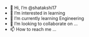- 👋 Hi, I’m @shatakshi17
- 👀 I’m interested in learning
- 🌱 I’m currently learning Engineering
- 💞️ I’m looking to collaborate on ...
- 📫 How to reach me ...

<!---
shatakshi17/shatakshi17 is a ✨ special ✨ repository because its `README.md` (this file) appears on your GitHub profile.
You can click the Preview link to take a look at your changes.
--->
